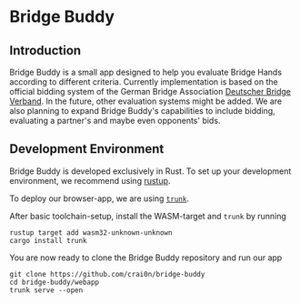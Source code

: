 # Bridge Buddy

## Introduction
Bridge Buddy is a small app designed to help you evaluate Bridge Hands according to different criteria. Currently implementation is based on the official bidding system of the German Bridge Association [Deutscher Bridge Verband](http://www.dbv.de). In the future, other evaluation systems might be added. We are also planning to expand Bridge Buddy's capabilities to include bidding, evaluating a partner's and maybe even opponents' bids.

## Development Environment
Bridge Buddy is developed exclusively in Rust. To set up your development environment, we recommend using [rustup](http://rustup.sh). 

To deploy our browser-app, we are using [`trunk`](https://trunkrs.dev/).


After basic toolchain-setup, install the WASM-target and `trunk` by running

```{sh}
rustup target add wasm32-unknown-unknown
cargo install trunk
```

You are now ready to clone the Bridge Buddy repository and run our app

```
git clone https://github.com/crai0n/bridge-buddy
cd bridge-buddy/webapp
trunk serve --open
```